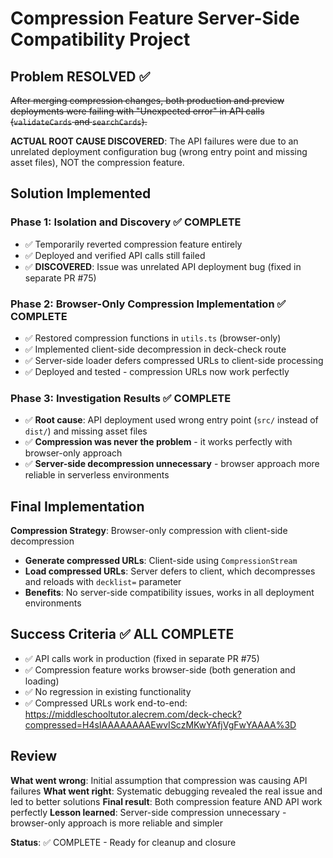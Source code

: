 # Compression Feature Server-Side Compatibility Project

## Problem RESOLVED ✅
~~After merging compression changes, both production and preview deployments were failing with "Unexpected error" in API calls (`validateCards` and `searchCards`).~~

**ACTUAL ROOT CAUSE DISCOVERED**: The API failures were due to an unrelated deployment configuration bug (wrong entry point and missing asset files), NOT the compression feature.

## Solution Implemented

### Phase 1: Isolation and Discovery ✅ COMPLETE
- ✅ Temporarily reverted compression feature entirely
- ✅ Deployed and verified API calls still failed  
- ✅ **DISCOVERED**: Issue was unrelated API deployment bug (fixed in separate PR #75)

### Phase 2: Browser-Only Compression Implementation ✅ COMPLETE
- ✅ Restored compression functions in `utils.ts` (browser-only)
- ✅ Implemented client-side decompression in deck-check route
- ✅ Server-side loader defers compressed URLs to client-side processing
- ✅ Deployed and tested - compression URLs now work perfectly

### Phase 3: Investigation Results ✅ COMPLETE
- ✅ **Root cause**: API deployment used wrong entry point (`src/` instead of `dist/`) and missing asset files
- ✅ **Compression was never the problem** - it works perfectly with browser-only approach
- ✅ **Server-side decompression unnecessary** - browser approach more reliable in serverless environments

## Final Implementation

**Compression Strategy**: Browser-only compression with client-side decompression
- **Generate compressed URLs**: Client-side using `CompressionStream`
- **Load compressed URLs**: Server defers to client, which decompresses and reloads with `decklist=` parameter
- **Benefits**: No server-side compatibility issues, works in all deployment environments

## Success Criteria ✅ ALL COMPLETE
- ✅ API calls work in production (fixed in separate PR #75)
- ✅ Compression feature works browser-side (both generation and loading)
- ✅ No regression in existing functionality
- ✅ Compressed URLs work end-to-end: https://middleschooltutor.alecrem.com/deck-check?compressed=H4sIAAAAAAAAEwvISczMKwYAfjVgFwYAAAA%3D

## Review

**What went wrong**: Initial assumption that compression was causing API failures
**What went right**: Systematic debugging revealed the real issue and led to better solutions
**Final result**: Both compression feature AND API work perfectly
**Lesson learned**: Server-side compression unnecessary - browser-only approach is more reliable and simpler

**Status**: ✅ COMPLETE - Ready for cleanup and closure